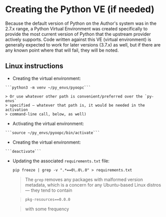 # Creating the Python VE (if needed)

Because the default version of Python on the Author's system was in the 
2.7.x range, a Python Virtual Environment was created specifically to 
provide the most current version of Python that the upstream provider 
actively supports. Code written against this VE (virtual environment) is 
generally expected to work for later versions (3.7.x) as well, but if 
there are any known point where that will fail, they will be noted.

## Linux instructions

-    Creating the virtual environment:

    ```python3 -m venv ~/py_envs/pyoopc```

    > Or use whatever other path is convenient/preferred over the `py-envs` 
    > specified — whatever that path is, it would be needed in the activation 
    > command-line call, below, as well)

-    Activating the virtual environment:

    ```source ~/py_envs/pyoopc/bin/activate```

-    Creating the virtual environment:

    ```deactivate```

-   Updating the associated `requirements.txt` file:

    `pip freeze | grep -v ".*==0\.0\.0" > requirements.txt`

    > The `grep` removes any packages with malformed version metadata, 
    > which is a concern for any Ubuntu-based Linux distros — they tend to 
    > contain 

    > ```pkg-resources==0.0.0```

    > with some frequency

<!--
## Windows instructions

-    Creating the virtual environment:

    `[TBD]`

-    Activating the virtual environment:

    `[TBD]`

-    Creating the virtual environment:

    `[TBD]`

-->
